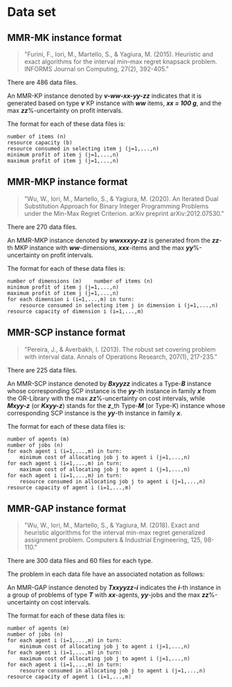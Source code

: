 # Data set

## MMR-MK instance format
> "Furini, F., Iori, M., Martello, S., & Yagiura, M. (2015). Heuristic and exact algorithms for the interval min–max regret knapsack problem. INFORMS Journal on Computing, 27(2), 392-405."

There are 486 data files.
  
An MMR-KP instance denoted by **_v-ww-xx-yy-zz_** indicates that it is generated based on type **_v_** KP instance with **_ww_** items, **_xx = 100 g_**, and the max **_zz_**%-uncertainty on profit intervals.

The format for each of these data files is:
~~~
number of items (n)
resource capacity (b)
resource consumed in selecting item j (j=1,...,n)
minimum profit of item j (j=1,...,n)
maximum profit of item j (j=1,...,n)
~~~

## MMR-MKP instance format
> "Wu, W., Iori, M., Martello, S., & Yagiura, M. (2020). An Iterated Dual Substitution Approach for Binary Integer Programming Problems under the Min-Max Regret Criterion. arXiv preprint arXiv:2012.07530."

There are 270 data files.

An MMR-MKP instance denoted by **_wwxxxyy-zz_** is generated from the **_zz_**-th MKP instance with **_ww_**-dimensions, **_xxx_**-items and the max **_yy_**%-uncertainty on profit intervals.

The format for each of these data files is:
~~~
number of dimensions (m)	number of items (n)
minimum profit of item j (j=1,...,n)
maximum profit of item j (j=1,...,n)
for each dimension i (i=1,...,m) in turn:
    resource consumed in selecting item j in dimension i (j=1,...,n)
resource capacity of dimension i (i=1,...,m)
~~~

## MMR-SCP instance format
> "Pereira, J., & Averbakh, I. (2013). The robust set covering problem with interval data. Annals of Operations Research, 207(1), 217-235."

There are 225 data files.

An MMR-SCP instance denoted by **_Bxyyzz_** indicates a Type-**_B_** instance whose corresponding SCP instance is the **_yy_**-th instance in family **_x_** from the OR-Library with the max **_zz_**%-uncertainty on cost intervals,
while **_Mxyy-z_** (or **_Kxyy-z_**) stands for the **_z_**_th Type-**_M_** (or Type-K) instance whose corresponding SCP instance is the **_yy_**-th instance in family **_x_**.

The format for each of these data files is:
~~~
number of agents (m)
number of jobs (n)
for each agent i (i=1,...,m) in turn:
    minimum cost of allocating job j to agent i (j=1,...,n)
for each agent i (i=1,...,m) in turn:
    maximum cost of allocating job j to agent i (j=1,...,n)
for each agent i (i=1,...,m) in turn:
    resource consumed in allocating job j to agent i (j=1,...,n)
resource capacity of agent i (i=1,...,m)
~~~

## MMR-GAP instance format
> "Wu, W., Iori, M., Martello, S., & Yagiura, M. (2018). Exact and heuristic algorithms for the interval min-max regret generalized assignment problem. Computers & Industrial Engineering, 125, 98-110."

There are 300 data files and 60 files for each type.
  
The problem in each data file have an associated notation as follows:
  
An MMR-GAP instance denoted by **_Txxyyzz-i_** indicates the **_i_**-th instance in a group of problems of type **_T_** with **_xx_**-agents, **_yy_**-jobs and the max **_zz_**%-uncertainty on cost intervals.

The format for each of these data files is:
~~~
number of agents (m)
number of jobs (n)
for each agent i (i=1,...,m) in turn:
    minimum cost of allocating job j to agent i (j=1,...,n)
for each agent i (i=1,...,m) in turn:
    maximum cost of allocating job j to agent i (j=1,...,n)
for each agent i (i=1,...,m) in turn:
    resource consumed in allocating job j to agent i (j=1,...,n)
resource capacity of agent i (i=1,...,m)
~~~